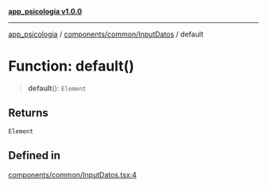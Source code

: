 [**app_psicologia v1.0.0**](../../../../README.md)

***

[app_psicologia](../../../../modules.md) / [components/common/InputDatos](../README.md) / default

# Function: default()

> **default**(): `Element`

## Returns

`Element`

## Defined in

[components/common/InputDatos.tsx:4](https://github.com/XxtbmfxX/app_psicologia/blob/1b7e1a732f6dc51a16bb04e0db4a2462b477a368/components/common/InputDatos.tsx#L4)
